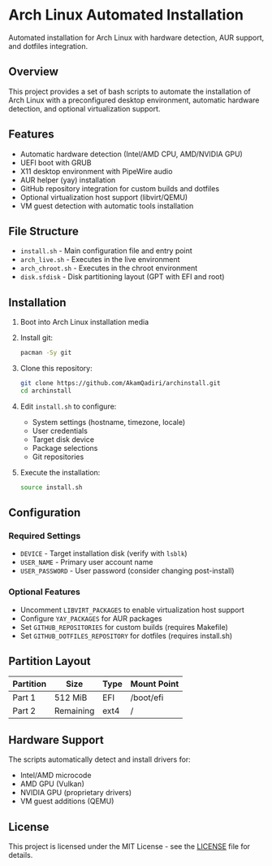 # Arch Linux Automated Installation

Automated installation for Arch Linux with hardware detection, AUR support, and dotfiles integration.

## Overview

This project provides a set of bash scripts to automate the installation of Arch Linux with a preconfigured desktop environment, automatic hardware detection, and optional virtualization support.

## Features

- Automatic hardware detection (Intel/AMD CPU, AMD/NVIDIA GPU)
- UEFI boot with GRUB
- X11 desktop environment with PipeWire audio
- AUR helper (yay) installation
- GitHub repository integration for custom builds and dotfiles
- Optional virtualization host support (libvirt/QEMU)
- VM guest detection with automatic tools installation

## File Structure

- `install.sh` - Main configuration file and entry point
- `arch_live.sh` - Executes in the live environment
- `arch_chroot.sh` - Executes in the chroot environment
- `disk.sfdisk` - Disk partitioning layout (GPT with EFI and root)

## Installation

1. Boot into Arch Linux installation media

2. Install git:

   ```bash
   pacman -Sy git
   ```

3. Clone this repository:

   ```bash
   git clone https://github.com/AkamQadiri/archinstall.git
   cd archinstall
   ```

4. Edit `install.sh` to configure:

   - System settings (hostname, timezone, locale)
   - User credentials
   - Target disk device
   - Package selections
   - Git repositories

5. Execute the installation:
   ```bash
   source install.sh
   ```

## Configuration

### Required Settings

- `DEVICE` - Target installation disk (verify with `lsblk`)
- `USER_NAME` - Primary user account name
- `USER_PASSWORD` - User password (consider changing post-install)

### Optional Features

- Uncomment `LIBVIRT_PACKAGES` to enable virtualization host support
- Configure `YAY_PACKAGES` for AUR packages
- Set `GITHUB_REPOSITORIES` for custom builds (requires Makefile)
- Set `GITHUB_DOTFILES_REPOSITORY` for dotfiles (requires install.sh)

## Partition Layout

| Partition | Size      | Type | Mount Point |
| --------- | --------- | ---- | ----------- |
| Part 1    | 512 MiB   | EFI  | /boot/efi   |
| Part 2    | Remaining | ext4 | /           |

## Hardware Support

The scripts automatically detect and install drivers for:

- Intel/AMD microcode
- AMD GPU (Vulkan)
- NVIDIA GPU (proprietary drivers)
- VM guest additions (QEMU)

## License

This project is licensed under the MIT License - see the [LICENSE](LICENSE) file for details.
